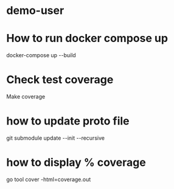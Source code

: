 # demo-user

# How to run docker compose up
docker-compose up --build

# Check test coverage
Make coverage

# how to update proto file
git submodule update --init --recursive

# how to display % coverage 
go tool cover -html=coverage.out